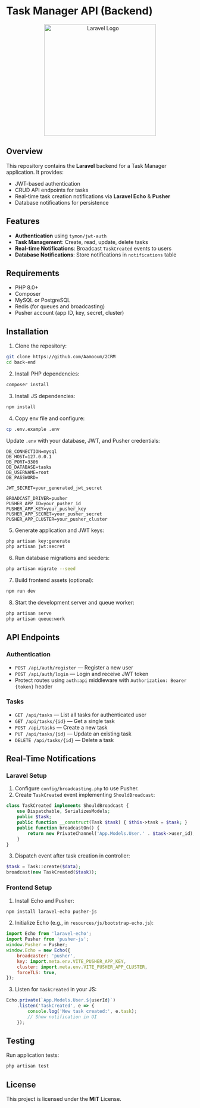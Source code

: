 # Task Manager API (Backend)

<p align="center">
  <a href="https://laravel.com" target="_blank">
    <img src="https://raw.githubusercontent.com/laravel/art/master/logo-lockup/5%20SVG/2%20CMYK/1%20Full%20Color/laravel-logolockup-cmyk-red.svg" width="300" alt="Laravel Logo">
  </a>
</p>

## Overview

This repository contains the **Laravel** backend for a Task Manager application. It provides:

- JWT-based authentication
- CRUD API endpoints for tasks
- Real-time task creation notifications via **Laravel Echo** & **Pusher**
- Database notifications for persistence

## Features

- **Authentication** using `tymon/jwt-auth`
- **Task Management**: Create, read, update, delete tasks
- **Real-time Notifications**: Broadcast `TaskCreated` events to users
- **Database Notifications**: Store notifications in `notifications` table

## Requirements

- PHP 8.0+
- Composer
- MySQL or PostgreSQL
- Redis (for queues and broadcasting)
- Pusher account (app ID, key, secret, cluster)

## Installation

1. Clone the repository:
```bash
git clone https://github.com/Aamooum/2CRM
cd back-end
````

2.  Install PHP dependencies:

<!-- end list -->

```bash
composer install
```

3.  Install JS dependencies:

<!-- end list -->

```bash
npm install
```

4.  Copy env file and configure:

<!-- end list -->

```bash
cp .env.example .env
```

Update `.env` with your database, JWT, and Pusher credentials:

```env
DB_CONNECTION=mysql
DB_HOST=127.0.0.1
DB_PORT=3306
DB_DATABASE=tasks
DB_USERNAME=root
DB_PASSWORD=

JWT_SECRET=your_generated_jwt_secret

BROADCAST_DRIVER=pusher
PUSHER_APP_ID=your_pusher_id
PUSHER_APP_KEY=your_pusher_key
PUSHER_APP_SECRET=your_pusher_secret
PUSHER_APP_CLUSTER=your_pusher_cluster
```

5.  Generate application and JWT keys:

<!-- end list -->

```bash
php artisan key:generate
php artisan jwt:secret
```

6.  Run database migrations and seeders:

<!-- end list -->

```bash
php artisan migrate --seed
```

7.  Build frontend assets (optional):

<!-- end list -->

```bash
npm run dev
```

8.  Start the development server and queue worker:

<!-- end list -->

```bash
php artisan serve
php artisan queue:work
```

## API Endpoints

### Authentication

  - `POST /api/auth/register` — Register a new user
  - `POST /api/auth/login` — Login and receive JWT token
  - Protect routes using `auth:api` middleware with `Authorization: Bearer {token}` header

### Tasks

  - `GET /api/tasks` — List all tasks for authenticated user
  - `GET /api/tasks/{id}` — Get a single task
  - `POST /api/tasks` — Create a new task
  - `PUT /api/tasks/{id}` — Update an existing task
  - `DELETE /api/tasks/{id}` — Delete a task

## Real-Time Notifications

### Laravel Setup

1.  Configure `config/broadcasting.php` to use Pusher.
2.  Create `TaskCreated` event implementing `ShouldBroadcast`:

<!-- end list -->

```php
class TaskCreated implements ShouldBroadcast {
    use Dispatchable, SerializesModels;
    public $task;
    public function __construct(Task $task) { $this->task = $task; }
    public function broadcastOn() {
        return new PrivateChannel('App.Models.User.' . $task->user_id);
    }
}
```

3.  Dispatch event after task creation in controller:

<!-- end list -->

```php
$task = Task::create($data);
broadcast(new TaskCreated($task));
```

### Frontend Setup

1.  Install Echo and Pusher:

<!-- end list -->

```bash
npm install laravel-echo pusher-js
```

2.  Initialize Echo (e.g., in `resources/js/bootstrap-echo.js`):

<!-- end list -->

```javascript
import Echo from 'laravel-echo';
import Pusher from 'pusher-js';
window.Pusher = Pusher;
window.Echo = new Echo({
    broadcaster: 'pusher',
    key: import.meta.env.VITE_PUSHER_APP_KEY,
    cluster: import.meta.env.VITE_PUSHER_APP_CLUSTER,
    forceTLS: true,
});
```

3.  Listen for `TaskCreated` in your JS:

<!-- end list -->

```javascript
Echo.private(`App.Models.User.${userId}`)
    .listen('TaskCreated', e => {
        console.log('New task created:', e.task);
        // Show notification in UI
    });
```

## Testing

Run application tests:

```bash
php artisan test
```

## License

This project is licensed under the **MIT** License.